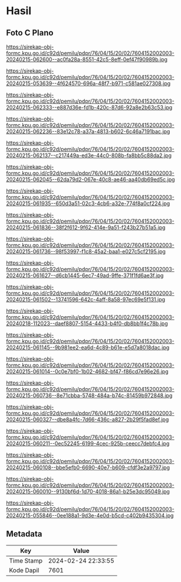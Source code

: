 # Hasil

## Foto C Plano

https://sirekap-obj-formc.kpu.go.id/c92d/pemilu/pdpr/76/04/15/20/02/7604152002003-20240215-062600--ac0fa28a-8551-42c5-8eff-0ef47f90989b.jpg

https://sirekap-obj-formc.kpu.go.id/c92d/pemilu/pdpr/76/04/15/20/02/7604152002003-20240215-053639--4f624570-696a-48f7-b971-c581ae027308.jpg

https://sirekap-obj-formc.kpu.go.id/c92d/pemilu/pdpr/76/04/15/20/02/7604152002003-20240215-062333--e887d36e-fd1b-420c-87d6-92a8e2b63c53.jpg

https://sirekap-obj-formc.kpu.go.id/c92d/pemilu/pdpr/76/04/15/20/02/7604152002003-20240215-062236--83e12c78-a37a-4813-b602-6c46a7191bac.jpg

https://sirekap-obj-formc.kpu.go.id/c92d/pemilu/pdpr/76/04/15/20/02/7604152002003-20240215-062137--c217449a-ed3e-44c0-808b-fa8bb5c88da2.jpg

https://sirekap-obj-formc.kpu.go.id/c92d/pemilu/pdpr/76/04/15/20/02/7604152002003-20240215-062045--62da79d2-067e-40c8-ae46-aa40db69ed5c.jpg

https://sirekap-obj-formc.kpu.go.id/c92d/pemilu/pdpr/76/04/15/20/02/7604152002003-20240215-061935--650d3a51-02c3-4cb6-a32e-774f8a0cf224.jpg

https://sirekap-obj-formc.kpu.go.id/c92d/pemilu/pdpr/76/04/15/20/02/7604152002003-20240215-061836--38f2f612-9f62-414e-9a51-f243b27b51a5.jpg

https://sirekap-obj-formc.kpu.go.id/c92d/pemilu/pdpr/76/04/15/20/02/7604152002003-20240215-061736--98f53997-f1c8-45a2-baa1-e027c5cf2195.jpg

https://sirekap-obj-formc.kpu.go.id/c92d/pemilu/pdpr/76/04/15/20/02/7604152002003-20240215-061627--d6cb1445-6ec7-49ad-9ffe-371f1fd6ae3f.jpg

https://sirekap-obj-formc.kpu.go.id/c92d/pemilu/pdpr/76/04/15/20/02/7604152002003-20240215-061502--13741596-642c-4aff-8a58-97ec69e5f131.jpg

https://sirekap-obj-formc.kpu.go.id/c92d/pemilu/pdpr/76/04/15/20/02/7604152002003-20240218-112023--daef8807-5154-4433-b4f0-db8bb1f4c78b.jpg

https://sirekap-obj-formc.kpu.go.id/c92d/pemilu/pdpr/76/04/15/20/02/7604152002003-20240215-061145--9b981ee2-ea6d-4c89-b61e-e5d7a8018dac.jpg

https://sirekap-obj-formc.kpu.go.id/c92d/pemilu/pdpr/76/04/15/20/02/7604152002003-20240215-061014--0c0e7bf0-1b02-4682-bf47-f86cd7e96e26.jpg

https://sirekap-obj-formc.kpu.go.id/c92d/pemilu/pdpr/76/04/15/20/02/7604152002003-20240215-060736--8e71cbba-5748-484a-b74c-81459b972848.jpg

https://sirekap-obj-formc.kpu.go.id/c92d/pemilu/pdpr/76/04/15/20/02/7604152002003-20240215-060327--dbe8a4fc-7d66-436c-a827-2b29f5fad8ef.jpg

https://sirekap-obj-formc.kpu.go.id/c92d/pemilu/pdpr/76/04/15/20/02/7604152002003-20240215-060211--0ec52245-6199-4cec-925b-ceecc7debfc4.jpg

https://sirekap-obj-formc.kpu.go.id/c92d/pemilu/pdpr/76/04/15/20/02/7604152002003-20240215-060108--bbe5efb0-6690-40e7-b609-cfdf3e2a9797.jpg

https://sirekap-obj-formc.kpu.go.id/c92d/pemilu/pdpr/76/04/15/20/02/7604152002003-20240215-060010--9130bf6d-1d70-4018-86a1-b25e3dc95049.jpg

https://sirekap-obj-formc.kpu.go.id/c92d/pemilu/pdpr/76/04/15/20/02/7604152002003-20240215-055846--0ee188a1-9d3e-4e0d-b5cd-c402b9435304.jpg


## Metadata

| Key        | Value               |
| ---------- | ------------------- |
| Time Stamp | 2024-02-24 22:33:55 |
| Kode Dapil | 7601                |



